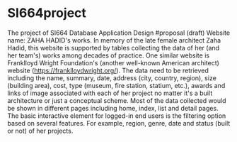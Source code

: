 # SI664project
The project of SI664 Database Application Design
#proposal (draft)
Website name: ZAHA HADID's works.  In memory of the late female architect Zaha Hadid, this website is supported by tables collecting the data of her (and her team's) works among decades of practice. One similar website is Franklloyd Wright Foundation's (another well-known American architect) website (https://franklloydwright.org/). The data need to be retrieved including the name, summary, date, address (city, country, region), size (building area), cost, type (museum, fire station, statium, etc.), awards and links of image associated with each of her project no matter it's a built architecture or just a conceptual scheme. Most of the data collected would be shown in different pages including home, index, list and detail pages. The basic interactive element for logged-in end users is the filtering option based on several features. For example, region, genre, date and status (built or not) of her projects. 
